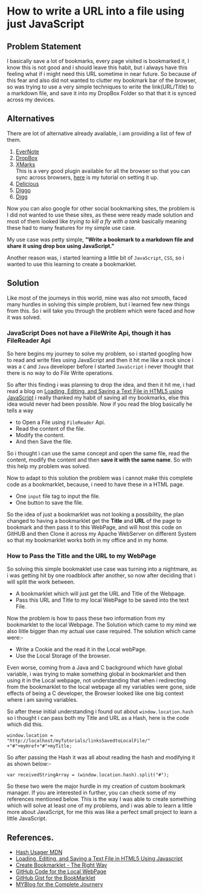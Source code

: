 # How to write a URL into a file using just JavaScript #

## Problem Statement ##
I basically save a lot of bookmarks, every page visited is bookmarked it, I know this is not good and i should leave this habit, but i always have this feeling what if i might need this URL sometime in near future. So because of this fear  and also did not wanted to clutter my bookmark bar of the browser, so was trying to use a very simple techniques to write the link(URL/Title) to a markdown file, and save it into my DropBox Folder so that that it is synced across my devices.

## Alternatives ##
There are lot of alternative already available, i am providing a list of few of them.  
1. [EverNote](https://evernote.com/)  
2. [DropBox](https://www.dropbox.com/)  
3. [XMarks](http://www.xmarks.com/)  
This is a very good plugin available for all the browser so that you can sync across browsers, [here](https://archerimagine.wordpress.com/2013/10/01/sync-your-bookmarks-seemlessly-acrross-browser-and-computers/) is my tutorial on setting it up.  
4. [Delicious](http://del.icio.us/)  
5. [Diggo](http://www.diigo.com/)  
6. [Digg](http://www.digg.com/)  

Now you can also google for other social bookmarking sites, the problem is I did not wanted to use these sites, as these were ready made solution and most of them looked like *trying to kill a fly with a tank* basically meaning these had to many features for my simple use case.  

My use case was petty simple, **"Write a bookmark to a markdown file and share it using drop box using JavaScript."**

Another reason was, i started learning a little bit of `JavaScript`, `CSS`, so i wanted to use this learning to create a bookmarklet.

## Solution ##
Like most of the journeys in this world, mine was also not smooth, faced many hurdles in solving this simple problem, but i learned few new things from this. So i will take you through the problem which were faced and how it was solved.

### JavaScript Does not have a FileWrite Api, though it has FileReader Api ###

So here begins my journey to solve my problem, so i started googling how to read and write files using JavaScript and then it hit me like a rock since i was  a `C` and `Java` developer before I started `JavaScript` i never thought that there is no way to do File Write operations. 

So after this finding i was planning to drop the idea, and then it hit me, i had read a blog on [Loading, Editing, and Saving a Text File in HTML5 using JavaScript](http://thiscouldbebetter.wordpress.com/2012/12/18/loading-editing-and-saving-a-text-file-in-html5-using-javascrip/) i really thanked my habit of saving all my bookmarks, else this idea would never had been possible. Now if you read the blog basically he tells a way  

* to Open a File using `FileReader` Api.
* Read the content of the file.
* Modify the content.
* And then Save the file.

So i thought i can use the same concept and open the same file, read the content, modify the content and then **save it with the same name**. So with this help my problem was solved.

Now to adapt to this solution the problem was i cannot make this complete code as a bookmarklet, because, i need to have these in a HTML page.

* One `input` file tag to input the file.
* One button to save the file.

So the idea of just a bookmarklet was not looking a possibility, the plan changed to having a bookmarklet get the **Title** and **URL** of the page to bookmark and then pass it to this WebPage, and will host this code on GitHUB and then Clone it across my Apache WebServer on different System so that my bookmarklet works both in my office and in my home.

### How to Pass the Title and  the URL to my WebPage ###
So solving this simple bookmaklet use case was turning into a nightmare, as i was getting hit by one roadblock after another, so now after deciding that i will split the work between.  

* A bookmarklet which will just get the URL and Title of the Webpage.
* Pass this URL and Title to my local WebPage to be saved into the text File.

Now the problem is how to pass these two information from my bookmarklet to the local Webpage. The Solution which came to my mind we also liitle bigger than my actual use case required. The solution which came were:-  

* Write a Cookie and the read it in the Local webPage.
* Use the Local Storage of the browser.

Even worse, coming from a Java and C background which have global variable, i was trying to make something global in bookmarklet and then using it in the Local webpage, not understanding that when i redirecting from the bookmarklet to the local webpage all my variables were gone, side effects of being a C developer, the Browser looked like one big context where i am saving variables. 

So after these initial understanding i found out about `window.location.hash` so i thought i can pass both my Title and URL as a Hash, here is the code which did this.

````
window.location = "http://localhost/myTutorials/linksSavedtoLocalFile/" +"#"+myHref+"#"+myTitle;
````

So after passing the Hash it was all about reading the hash and modifying it as shown below:-  

````
var receivedStringArray = (window.location.hash).split("#");
````

So these two were the major hurdle in my creation of custom bookmark manager. If you are interested in further, you can check some of my references mentioned below. This is the way I was able to create something which will solve at least one of my problems, and i was able to learn a little more about JavaScript, for me this was like a perfect small project to learn a little JavaScript.

## References. ##
* [Hash Usager MDN](https://developer.mozilla.org/en-US/docs/Web/API/Window.location)
* [Loading, Editing, and Saving a Text File in HTML5 Using Javascript](http://thiscouldbebetter.wordpress.com/2012/12/18/loading-editing-and-saving-a-text-file-in-html5-using-javascrip/)
* [Create Bookmarklet - The Right Way](http://code.tutsplus.com/tutorials/create-bookmarklets-the-right-way--net-18154)
* [GitHub Code for the Local WebPage](https://github.com/archerImagine/linksSavedtoLocalFile)
* [GitHub Gist for the BookMarklet](https://gist.github.com/archerImagine/d4837c61ad903c614047)
* [MYBlog for the Complete Journery](https://archerimagine.wordpress.com/2014/08/09/how-to-write-a-url-into-a-file-using-just-javascript/)
